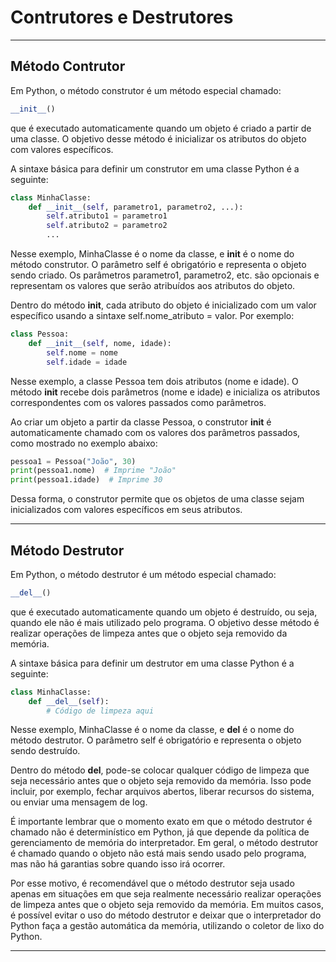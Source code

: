 # Contrutores e Destrutores
---

## Método Contrutor 

Em Python, o método construtor é um método especial chamado:

~~~py
__init__()
~~~

que é executado automaticamente quando um objeto é criado a partir de uma classe. O objetivo desse método é inicializar os atributos do objeto com valores específicos.

A sintaxe básica para definir um construtor em uma classe Python é a seguinte:

~~~py
class MinhaClasse:
    def __init__(self, parametro1, parametro2, ...):
        self.atributo1 = parametro1
        self.atributo2 = parametro2
        ...
~~~

Nesse exemplo, MinhaClasse é o nome da classe, e __init__ é o nome do método construtor. O parâmetro self é obrigatório e representa o objeto sendo criado. Os parâmetros parametro1, parametro2, etc. são opcionais e representam os valores que serão atribuídos aos atributos do objeto.

Dentro do método __init__, cada atributo do objeto é inicializado com um valor específico usando a sintaxe self.nome_atributo = valor. Por exemplo:

~~~py
class Pessoa:
    def __init__(self, nome, idade):
        self.nome = nome
        self.idade = idade
~~~

Nesse exemplo, a classe Pessoa tem dois atributos (nome e idade). O método __init__ recebe dois parâmetros (nome e idade) e inicializa os atributos correspondentes com os valores passados como parâmetros.

Ao criar um objeto a partir da classe Pessoa, o construtor __init__ é automaticamente chamado com os valores dos parâmetros passados, como mostrado no exemplo abaixo:

~~~py
pessoa1 = Pessoa("João", 30)
print(pessoa1.nome)  # Imprime "João"
print(pessoa1.idade)  # Imprime 30
~~~

Dessa forma, o construtor permite que os objetos de uma classe sejam inicializados com valores específicos em seus atributos.

---

## Método Destrutor

Em Python, o método destrutor é um método especial chamado:

~~~py
__del__()
~~~

que é executado automaticamente quando um objeto é destruído, ou seja, quando ele não é mais utilizado pelo programa. O objetivo desse método é realizar operações de limpeza antes que o objeto seja removido da memória.

A sintaxe básica para definir um destrutor em uma classe Python é a seguinte:

~~~py
class MinhaClasse:
    def __del__(self):
        # Código de limpeza aqui
~~~

Nesse exemplo, MinhaClasse é o nome da classe, e __del__ é o nome do método destrutor. O parâmetro self é obrigatório e representa o objeto sendo destruído.

Dentro do método __del__, pode-se colocar qualquer código de limpeza que seja necessário antes que o objeto seja removido da memória. Isso pode incluir, por exemplo, fechar arquivos abertos, liberar recursos do sistema, ou enviar uma mensagem de log.

É importante lembrar que o momento exato em que o método destrutor é chamado não é determinístico em Python, já que depende da política de gerenciamento de memória do interpretador. Em geral, o método destrutor é chamado quando o objeto não está mais sendo usado pelo programa, mas não há garantias sobre quando isso irá ocorrer.

Por esse motivo, é recomendável que o método destrutor seja usado apenas em situações em que seja realmente necessário realizar operações de limpeza antes que o objeto seja removido da memória. Em muitos casos, é possível evitar o uso do método destrutor e deixar que o interpretador do Python faça a gestão automática da memória, utilizando o coletor de lixo do Python.

---